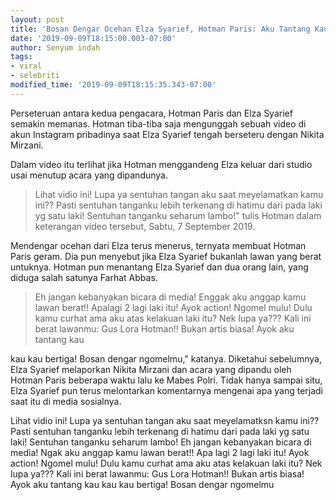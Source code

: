 ```yaml
---
layout: post
title: 'Bosan Dengar Ocehan Elza Syarief, Hotman Paris: Aku Tantang Kau'
date: '2019-09-09T18:15:00.003-07:00'
author: Senyum indah
tags:
- viral
- selebriti
modified_time: '2019-09-09T18:15:35.343-07:00'
---
```



Perseteruan antara kedua pengacara, Hotman Paris dan Elza Syarief semakin memanas. Hotman tiba-tiba saja mengunggah sebuah video di akun Instagram pribadinya saat Elza Syarief tengah berseteru dengan Nikita Mirzani.

Dalam video itu terlihat jika Hotman menggandeng Elza keluar dari studio usai menutup acara yang dipandunya.

>Lihat vidio ini! Lupa ya sentuhan tangan aku saat meyelamatkan kamu ini?? Pasti sentuhan tanganku lebih terkenang di hatimu dari pada laki yg satu laki! Sentuhan tanganku seharum lambo!" tulis Hotman dalam keterangan video tersebut, Sabtu, 7 September 2019.

Mendengar ocehan dari Elza terus menerus, ternyata membuat Hotman Paris geram. Dia pun menyebut jika Elza Syarief bukanlah lawan yang berat untuknya. Hotman pun menantang Elza Syarief dan dua orang lain, yang diduga salah satunya Farhat Abbas.

>Eh jangan kebanyakan bicara di media! Enggak aku anggap kamu lawan berat!! Apalagi 2 lagi laki itu! Ayok action! Ngomel mulu! Dulu kamu curhat ama aku atas kelakuan laki itu? Nek lupa ya??? Kali ini berat lawanmu: Gus Lora Hotman!! Bukan artis biasa! Ayok aku tantang kau 

kau kau bertiga! Bosan dengar ngomelmu," katanya.
Diketahui sebelumnya, Elza Syarief melaporkan Nikita Mirzani dan acara yang dipandu oleh Hotman Paris beberapa waktu lalu ke Mabes Polri. Tidak hanya sampai situ, Elza Syarief pun terus melontarkan komentarnya mengenai apa yang terjadi saat itu di media sosialnya.

Lihat vidio ini! Lupa ya sentuhan tangan aku saat meyelamatksn kamu ini?? Pasti sentuhan tanganku lebih terkenang di hatimu dari pada laki yg satu laki! Sentuhan tanganku seharum lambo! Eh jangan kebanyakan bicara di media! Ngak aku anggap kamu lawan berat!! Apa lagi 2 lagi laki itu! Ayok action! Ngomel mulu! Dulu kamu curhat ama aku atas kelakuan laki itu? Nek lupa ya??? Kali ini berat lawanmu: Gus Lora 
Hotman!! Bukan artis biasa! Ayok aku tantang kau kau kau bertiga! Bosan dengar ngomelmu

